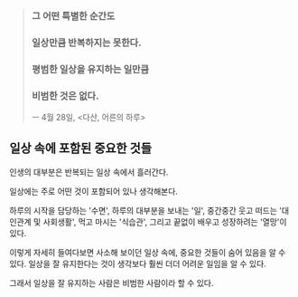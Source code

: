 > ### 그 어떤 특별한 순간도
> ### 일상만큼 반복하지는 못한다.
> ### 평범한 일상을 유지하는 일만큼
> ### 비범한 것은 없다.
> ㅡ 4월 28일, <다산, 어른의 하루>

## 일상 속에 포함된 중요한 것들

인생의 대부분은 반복되는 일상 속에서 흘러간다.

일상에는 주로 어떤 것이 포함되어 있나 생각해본다.

하루의 시작을 담당하는 '수면',
하루의 대부분을 보내는 '일',
중간중간 웃고 떠드는 '대인관계 및 사회생활',
먹고 마시는 '식습관',
그리고 끝없이 배우고 성장하려는 '열망'이 있다.

이렇게 자세히 들여다보면 사소해 보이던 일상 속에, 중요한 것들이 숨어 있음을 알 수 있다.
일상을 잘 유지한다는 것이 생각보다 훨씬 더더 어려운 일임을 알 수 있다.

그래서 일상을 잘 유지하는 사람은 비범한 사람이라 할 수 있다.
